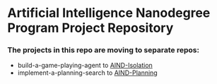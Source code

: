 
# Artificial Intelligence Nanodegree Program Project Repository


### The projects in this repo are moving to separate repos:
- build-a-game-playing-agent to [AIND-Isolation](https://github.com/udacity/AIND-Isolation)
- implement-a-planning-search to [AIND-Planning](https://github.com/udacity/AIND-Planning)
